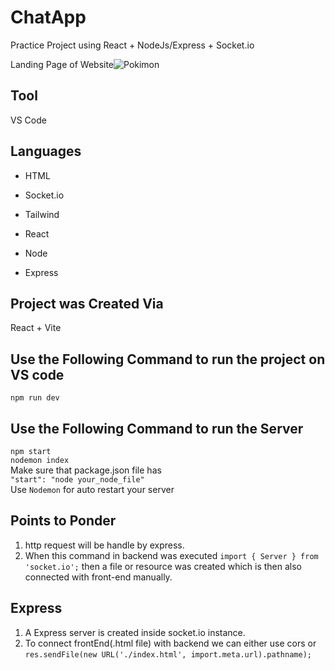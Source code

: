 # ChatApp
Practice Project using React + NodeJs/Express + Socket.io <br>
 
Landing Page of Website![Pokimon](/Client/src/assets/Pokimon.PNG)

## Tool
VS Code
## Languages
- HTML
* Socket.io
+ Tailwind
- React
* Node
+ Express

## Project was Created Via
React + Vite

## Use the Following Command to run the project on VS code
`npm run dev`
## Use the Following Command to run the Server
`npm start` <br>
`nodemon index` <br>
Make sure that package.json file has <br>
`"start": "node your_node_file"`<br>
Use `Nodemon` for auto restart your server <br>

## Points to Ponder
1. http request will be handle by express.
2.  When this command in backend was executed
 `import { Server } from 'socket.io';` 
    then a file or resource was created which is then also  connected with front-end manually.
## Express
1. A Express server is created inside socket.io instance.
2. To connect frontEnd(.html file) with backend we can either use cors or 
 `res.sendFile(new URL('./index.html', import.meta.url).pathname);`
 